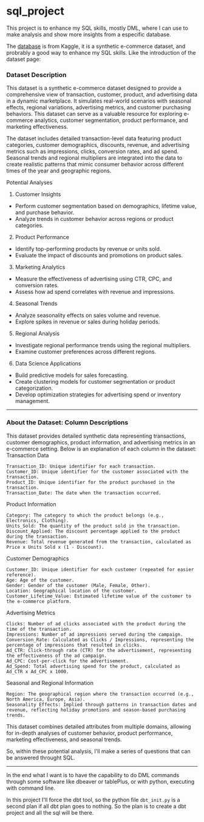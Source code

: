 # sql_project

This project is to enhance my SQL skills, mostly DML, where I can use to make analysis and show more insights from a especific database.

The [database](https://www.kaggle.com/datasets/imranalishahh/comprehensive-synthetic-e-commerce-dataset) is from Kaggle, it is a synthetic e-commerce dataset, and probrably a good way to enhance my SQL skills. Like the introduction of the dataset page:

### Dataset Description

This dataset is a synthetic e-commerce dataset designed to provide a comprehensive view of transaction, customer, product, and advertising data in a dynamic marketplace. It simulates real-world scenarios with seasonal effects, regional variations, advertising metrics, and customer purchasing behaviors. This dataset can serve as a valuable resource for exploring e-commerce analytics, customer segmentation, product performance, and marketing effectiveness.

The dataset includes detailed transaction-level data featuring product categories, customer demographics, discounts, revenue, and advertising metrics such as impressions, clicks, conversion rates, and ad spend. Seasonal trends and regional multipliers are integrated into the data to create realistic patterns that mimic consumer behavior across different times of the year and geographic regions.

Potential Analyses
1. Customer Insights

* Perform customer segmentation based on demographics, lifetime value, and purchase behavior.
* Analyze trends in customer behavior across regions or product categories.

2. Product Performance

* Identify top-performing products by revenue or units sold.
* Evaluate the impact of discounts and promotions on product sales.

3. Marketing Analytics

* Measure the effectiveness of advertising using CTR, CPC, and conversion rates.
* Assess how ad spend correlates with revenue and impressions.

4. Seasonal Trends

* Analyze seasonality effects on sales volume and revenue.
* Explore spikes in revenue or sales during holiday periods.

5. Regional Analysis

* Investigate regional performance trends using the regional multipliers.
* Examine customer preferences across different regions.

6. Data Science Applications

* Build predictive models for sales forecasting.
* Create clustering models for customer segmentation or product categorization.
* Develop optimization strategies for advertising spend or inventory management.

---

### About the Dataset: Column Descriptions

This dataset provides detailed synthetic data representing transactions, customer demographics, product information, and advertising metrics in an e-commerce setting. Below is an explanation of each column in the dataset:
Transaction Data

    Transaction_ID: Unique identifier for each transaction.
    Customer_ID: Unique identifier for the customer associated with the transaction.
    Product_ID: Unique identifier for the product purchased in the transaction.
    Transaction_Date: The date when the transaction occurred.

Product Information

    Category: The category to which the product belongs (e.g., Electronics, Clothing).
    Units_Sold: The quantity of the product sold in the transaction.
    Discount_Applied: The discount percentage applied to the product during the transaction.
    Revenue: Total revenue generated from the transaction, calculated as Price x Units Sold x (1 - Discount).

Customer Demographics

    Customer_ID: Unique identifier for each customer (repeated for easier reference).
    Age: Age of the customer.
    Gender: Gender of the customer (Male, Female, Other).
    Location: Geographical location of the customer.
    Customer_Lifetime_Value: Estimated lifetime value of the customer to the e-commerce platform.

Advertising Metrics

    Clicks: Number of ad clicks associated with the product during the time of the transaction.
    Impressions: Number of ad impressions served during the campaign.
    Conversion_Rate: Calculated as Clicks / Impressions, representing the percentage of impressions that resulted in clicks.
    Ad_CTR: Click-through rate (CTR) for the advertisement, representing the effectiveness of the ad campaign.
    Ad_CPC: Cost-per-click for the advertisement.
    Ad_Spend: Total advertising spend for the product, calculated as Ad_CTR x Ad_CPC x 1000.

Seasonal and Regional Information

    Region: The geographical region where the transaction occurred (e.g., North America, Europe, Asia).
    Seasonality Effects: Implied through patterns in transaction dates and revenue, reflecting holiday promotions and season-based purchasing trends.

This dataset combines detailed attributes from multiple domains, allowing for in-depth analyses of customer behavior, product performance, marketing effectiveness, and seasonal trends.




So, within these potential analysis, I'll make a series of questions that can be answered throught SQL.



---

In the end what I want is to have the capability to do DML commands through some software like dbeaver or tablePlus, or with python, executing with command line.

In this project I'll force the dbt tool, so the python file `dbt_init.py` is a second plan if all dbt plan goes to nothing. So the plan is to create a dbt project and all the sql will be there. 
